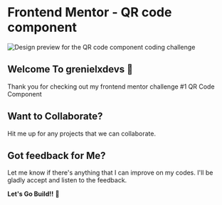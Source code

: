 # Frontend Mentor - QR code component

![Design preview for the QR code component coding challenge](./design/desktop-preview.jpg)

## Welcome To grenielxdevs 👋

Thank you for checking out my frontend mentor challenge #1 QR Code Component

## Want to Collaborate?

Hit me up for any projects that we can collaborate.

## Got feedback for Me?

Let me know if there's anything that I can improve on my codes. I'll be gladly accept and listen to the feedback.

**Let's Go Build!!** 🚀
